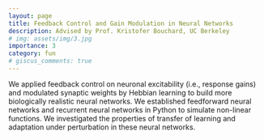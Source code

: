 ```yaml
---
layout: page
title: Feedback Control and Gain Modulation in Neural Networks
description: Advised by Prof. Kristofer Bouchard, UC Berkeley
# img: assets/img/3.jpg
importance: 3
category: fun
# giscus_comments: true
---
```


We applied feedback control on neuronal excitability (i.e., response gains) and modulated synaptic weights by Hebbian learning 
to build more biologically realistic neural networks. We established feedforward neural networks and recurrent neural networks in Python to simulate non-linear functions. We investigated the properties of transfer of learning and adaptation under perturbation in these neural networks.